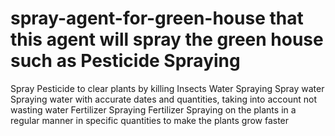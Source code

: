 # spray-agent-for-green-house that this agent will spray the green house such as Pesticide Spraying
Spray Pesticide to clear plants by killing Insects
Water Spraying
Spray water Spraying water with accurate dates and quantities, taking into account not wasting water
Fertilizer Spraying
Fertilizer Spraying on the plants in a regular manner in specific quantities to make the plants grow faster
